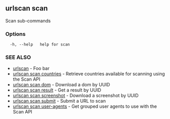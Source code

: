 ## urlscan scan

Scan sub-commands

### Options

```
  -h, --help   help for scan
```

### SEE ALSO

* [urlscan](urlscan.md)	 - Foo bar
* [urlscan scan countries](urlscan_scan_countries.md)	 - Retrieve countries available for scanning using the Scan API
* [urlscan scan dom](urlscan_scan_dom.md)	 - Download a dom by UUID
* [urlscan scan result](urlscan_scan_result.md)	 - Get a result by UUID
* [urlscan scan screenshot](urlscan_scan_screenshot.md)	 - Download a screenshot by UUID
* [urlscan scan submit](urlscan_scan_submit.md)	 - Submit a URL to scan
* [urlscan scan user-agents](urlscan_scan_user-agents.md)	 - Get grouped user agents to use with the Scan API


